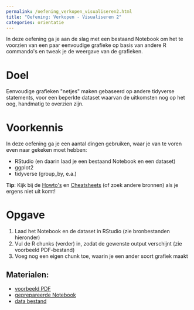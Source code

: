 ```yaml
---
permalink: /oefening_verkopen_visualiseren2.html
title: "Oefening: Verkopen - Visualiseren 2"
categories: orientatie
---
```


In deze oefening ga je aan de slag met een bestaand Notebook om het te voorzien van een paar eenvoudige grafieke op basis van andere R commando's en tweak je de weergave van de grafieken.

# Doel
Eenvoudige grafieken "netjes" maken gebaseerd op andere tidyverse statements, voor een beperkte dataset waarvan de uitkomsten nog op het oog, handmatig te overzien zijn.

# Voorkennis
In deze oefening ga je een aantal dingen gebruiken, waar je van te voren even naar gekeken moet hebben:
- RStudio (en daarin laad je een bestaand Notebook en een dataset)
- ggplot2
- tidyverse (group_by, e.a.)

**Tip**: Kijk bij de [Howto's](index_howtos) en [Cheatsheets](index_cheetsheets) (of zoek andere bronnen) als je ergens niet uit komt!

# Opgave
1. Laad het Notebook en de dataset in RStudio (zie bronbestanden hieronder)
2. Vul de R chunks (verder) in, zodat de gewenste output verschijnt (zie voorbeeld PDF-bestand)
3. Voeg nog een eigen chunk toe, waarin je een ander soort grafiek maakt

## Materialen:
- [voorbeeld PDF](/assets/file/Oefening_Verkopen_Visualiseren2.pdf)
- [geprepareerde Notebook](assets/file/Oefening_Verkopen_Visualiseren2.Rmd)
- [data bestand](/assets/file/dataset_verkopen.xlsx)